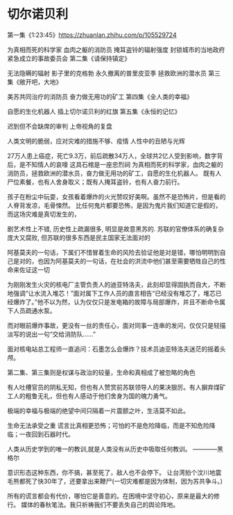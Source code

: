 

# 切尔诺贝利

第一集《1:23:45》https://zhuanlan.zhihu.com/p/105529724

为真相而死的科学家
血肉之躯的消防员
掩耳盗铃的辐射强度
封锁城市的当地政府
紧急成立的事故委员会
第二集《请保持镇定》

无法隐瞒的辐射
影子里的克格勃
永久撤离的普里皮亚季
拯救欧洲的潜水员
第三集《敞开吧，大地》

美苏共同治疗的消防员
奋力做无用功的矿工
第四集《全人类的幸福》

自愿的生化机器人
插上切尔诺贝利的红旗
第五集《永恒的记忆》

迟到但不会缺席的审判
上帝视角的复盘

人类文明的脆弱，应对灾难的措施不够、疫情
人性中的丑陋与光辉

27万人患上癌症，死亡9.3万，前后疏散34万人，全球共2亿人受到影响，数字背后，是不知情人的哀嚎
这具石棺是一座忠烈祠
为真相而死的科学家，血肉之躯的消防员，拯救欧洲的潜水员，奋力做无用功的矿工，自愿的生化机器人。
既有人尸位素餐，也有人舍身取义；既有人掩耳盗铃，也有人奋力前行。

孩子在粉尘中玩耍，女孩看着爆炸的火光赞叹好美啊。虽然不是恐怖片，但是看的人脊背发凉，毛骨悚然。
比任何鬼片都要恐怖，是因为鬼片我们知道它是假的，而这场灾难是真切发生的，

剧艺术性上不错, 历史性上疏漏很多, 明显是故意黑苏的. 苏联的官僚体系的确复杂庞大又腐败, 但苏联的很多东西是民主国家无法面对的

阿基莫夫的一句话，下属们不惜冒着生命的风险去验证他是对是错，哪怕明明到自己是对的，也因为阿基莫夫的一句话，在社会的洪流中他们甚至需要牺牲自己的性命来佐证这一切

为刚刚发生火灾的核电厂主管负责人的迪亚特洛夫，此刻却显得固执而自大，不断地强调“让水流入堆芯！”面对属下工作人员的直言相告“已经没有堆芯了，堆芯已经爆炸了。”他不以为然，认为仅仅只是发电箱的故障与局部爆炸，并且不断命令属下人员疏通水泵。

而对眼前爆炸事故，更没有一丝的责任心，面对同事一连串的发问，仅仅只是轻描淡写的说出一句“交给消防队……”

面对核电站总工程师一直追问：石墨怎么会爆炸？技术员迪亚特洛夫迷茫的摇着头颅。

第二集、第三集则是权谋与政治的较量，生命和真相成了被忽略的角色

有人吐槽官员的阴私无知，但也有人赞赏前苏联领导人的果决狠厉。有人摒弃煤矿工人的粗鲁无礼，但也有人感动于他们舍身为国的魄力勇气。

极端的幸福与极端的绝望中间只隔着一片震颤之叶，生活莫不如此。

生命无法承受之重
谎言比真相更恐怖；可怕的不是危险降临，而是不知危险降临；一夜回到石器时代。

人类从历史学到的唯一的教训,就是人类没有从历史中吸取任何教训。  ————黑格尔

意识形态这种东西，你不搞，甚至死了，敌人也不会停下。
让台湾拍个汶川地震
毛熊都死了快30年了，还要拿出来鞭尸(一切灾难都是因为体制，因为苏共争斗。)

所有的谎言都会有代价，哪怕它是善意的。在困境中坚守初心，原来是最大的修行。
媒体的春秋笔法。我只祈祷我们不要丢失自己的舆论阵地。